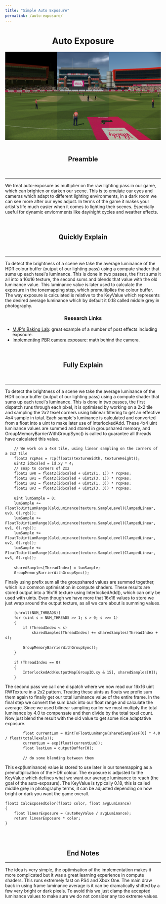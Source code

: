 ```yaml
---
title: "Simple Auto Exposure"
permalink: /auto-exposure/
---
```

<h1 align="center">Auto Exposure</h1>

<div align="center">
<img width="600" src="/images/exposure-compare.png" alt="exposure compare night/day cloudy/day sunny">
</div>

<br>
<h2 align="center">Preamble</h2><br>
<hr>

We treat auto-exposure as multiplier on the raw lighting pass in our game, which can brighten or darken our scene. This is to emulate our eyes and cameras which adapt to different lighting environments, in a dark room we can see more after our eyes adjust. In terms of the game it makes your artist's life much easier when it comes to lighting their scenes. Especially useful for dynamic enviornments like day/night cycles and weather effects.

<br>
<h2 align="center">Quickly Explain</h2><br>
<hr>

To detect the brightness of a scene we take the average luminance of the HDR colour buffer (output of our lighting pass) using a compute shader that sums up each texel's luminance. This is done in two passes, the first sums it all into a 16x16 texture, the second sums and blends that value with the old luminance value. This luminance value is later used to calculate the exposure in the tonemapping step, which premultiplies the colour buffer. The way exposure is calculated is relative to the KeyValue which represents the desired average luminance which by default it 0.18 called middle grey in photography.

<h3 align="center">Research Links</h3>

<ul>
  <li><a href="https://github.com/TheRealMJP/BakingLab" target="_blank"> MJP's Baking Lab</a>: great example of a number of post effects including expsoure.</li>
  <li><a href="https://placeholderart.wordpress.com/2014/11/21/implementing-a-physically-based-camera-manual-exposure/" target="_blank"> Implementing PBR camera exposure</a>: math behind the camera.</li>
</ul>

<br>
<h2 align="center">Fully Explain</h2>
<br>
<hr>

To detect the brightness of a scene we take the average luminance of the HDR colour buffer (output of our lighting pass) using a compute shader that sums up each texel's luminance. This is done in two passes, the first dispatch runs through each pixel, it is optimised by working on a 2x2 tile and sampling the 2x2 texel corners using bilinear filtering to get an effective 4x4 sample in total. Each sample's luminance is calculated and converted from a float into a uint to make later use of InterlockedAdd. These 4x4 uint luminance values are summed and stored in groupshared memory, and GroupMemoryBarrierWithGroupSync() is called to guarantee all threads have calculated this value.

```hlsl
    // We work on a 4x4 tile, using linear sampling on the corners of a 2x2 tile
    float2 rcpRes = rcp(float2(textureWidth, textureHeight));
    uint2 idScaled = id.xy * 4;
    // snap to corners of 2x2
    float2 uv0 = float2(idScaled + uint2(1, 1)) * rcpRes;
    float2 uv1 = float2(idScaled + uint2(3, 1)) * rcpRes;
    float2 uv2 = float2(idScaled + uint2(1, 3)) * rcpRes;
    float2 uv3 = float2(idScaled + uint2(3, 3)) * rcpRes;
    
    uint lumSample = 0;
    lumSample += FloatToUintLumRange(CalcLuminance(texture.SampleLevel(ClampedLinear, uv0, 0).rgb));
    lumSample += FloatToUintLumRange(CalcLuminance(texture.SampleLevel(ClampedLinear, uv1, 0).rgb));
    lumSample += FloatToUintLumRange(CalcLuminance(texture.SampleLevel(ClampedLinear, uv2, 0).rgb));
    lumSample += FloatToUintLumRange(CalcLuminance(texture.SampleLevel(ClampedLinear, uv3, 0).rgb));

    sharedSamples[ThreadIndex] = lumSample;
    GroupMemoryBarrierWithGroupSync();
```

Finally using prefix sum all the groupshared values are summed together, which is a common optimisation in compute shaders. These results are stored output into a 16x16 texture using InterlockedAdd(), which can only be used with uints. Even though we have more that 16x16 values to store we just wrap around the output texture, as all we care about is summing values.

```hlsl
    [unroll(NUM_THREADS)]
    for (uint s = NUM_THREADS >> 1; s > 0; s >>= 1)
    {
        if (ThreadIndex < s)
            sharedSamples[ThreadIndex] += sharedSamples[ThreadIndex + s];

        GroupMemoryBarrierWithGroupSync();
    }
    
    if (ThreadIndex == 0)
    {
        InterlockedAdd(outputMap[GroupID.xy & 15], sharedSamples[0]);
    }
```

The second pass we call one dispatch where we now read our 16x16 uint RWTexture in a 2x2 pattern. Treating these uints as floats we prefix sum them again to finally get our total luminance value of the entire frame. In the final step we convert the sum back into our float range and calculate the average. Since we used bilinear sampling earlier we must multiply the total luminance by 4.0 to compensate and then divide by the total texel count. Now just blend the result with the old value to get some nice adaptative exposure.

```hlsl
        float currentLum = UintToFloatLumRange(sharedSamplesF[0] * 4.0 / float(totalTexels));
        currentLum = exp(float(currentLum));
        float lastLum = outputBuffer[0];
        
        // do some blending between them
```

This exp(luminance) value is stored to use later in our tonemapping as a premultiplication of the HDR colour. The exposure is adjusted to the KeyValue which defines what we want our average luminance to reach (the goal of the auto-exposure). The KeyValue is typically 0.18, this is called middle grey in photography terms, it can be adjusted depending on how bright or dark you want the game overall.

```hlsl
float3 CalcExposedColor(float3 color, float avgLuminance)
{
    float linearExposure = (autoKeyValue / avgLuminance);
    return linearExposure * color;
}
```

<br><br>
<h2 align="center">End Notes</h2><hr>

The idea is very simple, the optimisation of the implementation makes it more complicated but it was a great learning experience in compute shaders. This runs extremely fast on PS4 and Xbox One. The main draw back in using frame luminance average is it can be dramatically shifted by a few very bright or dark pixels. To avoid this we just clamp the accepted luminance values to make sure we do not consider any too extreme values.

<br><br>
